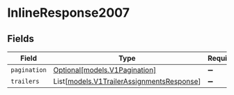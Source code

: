 # InlineResponse2007


## Fields

| Field                                                                                  | Type                                                                                   | Required                                                                               | Description                                                                            |
| -------------------------------------------------------------------------------------- | -------------------------------------------------------------------------------------- | -------------------------------------------------------------------------------------- | -------------------------------------------------------------------------------------- |
| `pagination`                                                                           | [Optional[models.V1Pagination]](../models/v1pagination.md)                             | :heavy_minus_sign:                                                                     | N/A                                                                                    |
| `trailers`                                                                             | List[[models.V1TrailerAssignmentsResponse](../models/v1trailerassignmentsresponse.md)] | :heavy_minus_sign:                                                                     | N/A                                                                                    |